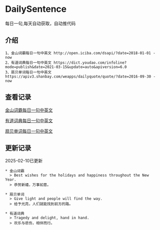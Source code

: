 # DailySentence

每日一句,每天自动获取，自动推代码

## 介绍

```
1、金山词霸每日一句中英文 http://open.iciba.com/dsapi/?date=2018-01-01 - now
2、有道词典每日一句中英文 https://dict.youdao.com/infoline?mode=publish&date=2021-03-15&update=auto&apiversion=6.0
3、扇贝单词每日一句中英文 https://apiv3.shanbay.com/weapps/dailyquote/quote/?date=2016-09-30 - now
```

## 查看记录

[金山词霸每日一句中英文](./data/iciba/)

[有道词典每日一句中英文](./data/youdao/)

[扇贝单词每日一句中英文](./data/shanbay/)

## 更新记录
2025-02-10已更新 
```
* 金山词霸
  > Best wishes for the holidays and happiness throughout the New Year.
  > 恭贺新禧，万事如意。

* 扇贝单词
  > Give light and people will find the way.
  > 给予光亮，人们就能找到前方的路。

* 有道词典
  > Tragedy and delight, hand in hand.
  > 欢乐与悲伤，相伴而行。

```
